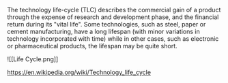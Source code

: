 

The technology life-cycle (TLC) describes the commercial gain of a product through the expense of research and development phase, and the financial return during its "vital life". Some technologies, such as steel, paper or cement manufacturing, have a long lifespan (with minor variations in technology incorporated with time) while in other cases, such as electronic or pharmaceutical products, the lifespan may be quite short.


![[Life Cycle.png]]


https://en.wikipedia.org/wiki/Technology_life_cycle